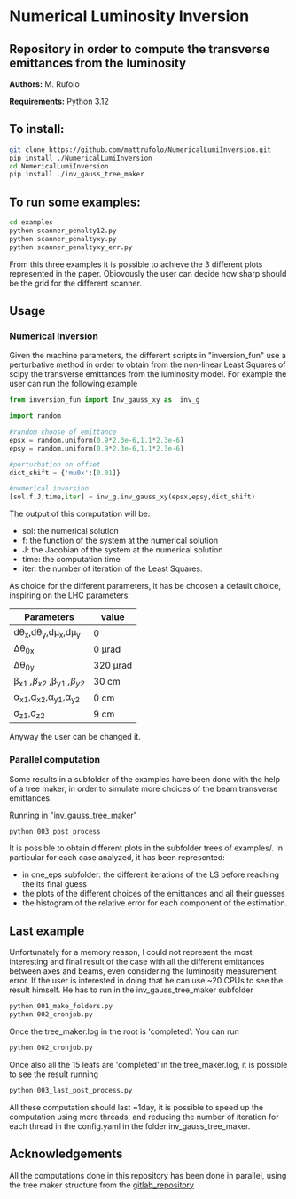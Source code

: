 # Numerical Luminosity Inversion

## Repository in order to compute the transverse emittances from the luminosity

**Authors:** M. Rufolo

**Requirements:** Python 3.12

## To install:
```bash
git clone https://github.com/mattrufolo/NumericalLumiInversion.git
pip install ./NumericalLumiInversion
cd NumericalLumiInversion
pip install ./inv_gauss_tree_maker
```

## To run some examples:
```bash
cd examples
python scanner_penalty12.py
python scanner_penaltyxy.py
python scanner_penaltyxy_err.py
```

From this three examples it is possible to achieve the 3 different plots represented in the paper. Obiovously the user can decide how sharp should be the
grid for the different scanner.

## Usage

### Numerical Inversion

Given the machine parameters, the different scripts in "inversion_fun" use a perturbative method in order to obtain from the non-linear Least Squares of scipy the transverse emittances from the luminosity model. For example the user can run the following example

```python
from inversion_fun import Inv_gauss_xy as  inv_g

import random

#random choose of emittance
epsx = random.uniform(0.9*2.3e-6,1.1*2.3e-6)
epsy = random.uniform(0.9*2.3e-6,1.1*2.3e-6)

#perturbation on offset
dict_shift = {'mu0x':[0.01]}

#numerical inversion
[sol,f,J,time,iter] = inv_g.inv_gauss_xy(epsx,epsy,dict_shift)
```

The output of this computation will be:
- sol: the numerical solution
- f: the function of the system at the numerical solution
- J: the Jacobian of the system at the numerical solution
- time: the computation time
- iter: the number of iteration of the Least Squares.

As choice for the different parameters, it has be choosen a default choice, inspiring on the LHC parameters:

Parameters | value 
--- | --- 
dθ<sub>x</sub>,dθ<sub>y</sub>,dμ<sub>x</sub>,dμ<sub>y</sub> | 0  
Δθ<sub>0x</sub> | 0 μrad
Δθ<sub>0y</sub> | 320 μrad
β<sub>x1</sub><sup>*</sup> ,β<sub>x2</sub><sup>*</sup> ,β<sub>y1</sub><sup>*</sup> ,β<sub>y2</sub><sup>*</sup> | 30 cm
α<sub>x1</sub>,α<sub>x2</sub>,α<sub>y1</sub>,α<sub>y2</sub>| 0 cm 
σ<sub>z1</sub>,σ<sub>z2</sub>| 9 cm


Anyway the user can be changed it.

### Parallel computation

Some results in a subfolder of the examples have been done with the help of a tree maker, in order to simulate more choices of the beam transverse emittances.

Running in "inv_gauss_tree_maker"

```bash
python 003_post_process
```

It is possible to obtain different plots in the subfolder trees of examples/. In particular for each case analyzed, it has been represented:

- in one_eps subfolder: the different iterations of the LS before reaching the its final guess
- the plots of the different choices of the emittances and all their guesses
- the histogram of the relative error for each component of the estimation.


## Last example

Unfortunately for a memory reason, I could not represent the most interesting and final result of the case with all the different emittances between axes and beams, even considering the luminosity measurement error. If the user is interested in doing that he can use ~20 CPUs to see the result himself. He has to run in the inv_gauss_tree_maker subfolder

```bash
python 001_make_folders.py
python 002_cronjob.py
```
Once the tree_maker.log in the root is 'completed'. You can run 

```bash
python 002_cronjob.py
```

Once also all the 15 leafs are 'completed' in the tree_maker.log, it is possible to see the result running

```bash
python 003_last_post_process.py
```

All these computation should last ~1day, it is possible to speed up the computation using more threads, and reducing the number of iteration for each thread in the config.yaml in the folder inv_gauss_tree_maker.

## Acknowledgements

All the computations done in this repository has been done in parallel, using the tree maker structure from the [gitlab_repository](https://gitlab.cern.ch/abpcomputing/sandbox/tree_maker.git)
